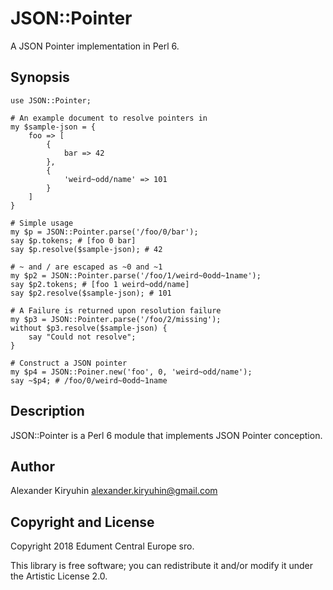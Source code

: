 # JSON::Pointer

A JSON Pointer implementation in Perl 6.

## Synopsis

    use JSON::Pointer;

    # An example document to resolve pointers in
    my $sample-json = {
        foo => [
            {
                bar => 42
            },
            {
                'weird~odd/name' => 101
            }
        ]
    }

    # Simple usage
    my $p = JSON::Pointer.parse('/foo/0/bar');
    say $p.tokens; # [foo 0 bar]
    say $p.resolve($sample-json); # 42

    # ~ and / are escaped as ~0 and ~1
    my $p2 = JSON::Pointer.parse('/foo/1/weird~0odd~1name');
    say $p2.tokens; # [foo 1 weird~odd/name]
    say $p2.resolve($sample-json); # 101

    # A Failure is returned upon resolution failure
    my $p3 = JSON::Pointer.parse('/foo/2/missing');
    without $p3.resolve($sample-json) {
        say "Could not resolve";
    }

    # Construct a JSON pointer
    my $p4 = JSON::Poiner.new('foo', 0, 'weird~odd/name');
    say ~$p4; # /foo/0/weird~0odd~1name

## Description

JSON::Pointer is a Perl 6 module that implements JSON Pointer conception.

## Author

Alexander Kiryuhin <alexander.kiryuhin@gmail.com>

## Copyright and License

Copyright 2018 Edument Central Europe sro.

This library is free software; you can redistribute it and/or modify it under the Artistic License 2.0.
